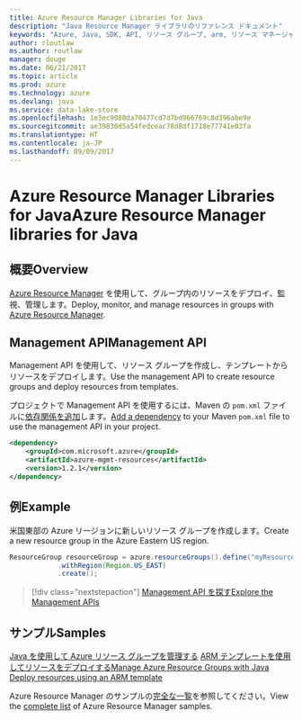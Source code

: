 ```yaml
---
title: Azure Resource Manager Libraries for Java
description: "Java Resource Manager ライブラリのリファレンス ドキュメント"
keywords: "Azure, Java, SDK, API, リソース グループ, arm, リソース マネージャー"
author: rloutlaw
ms.author: routlaw
manager: douge
ms.date: 06/21/2017
ms.topic: article
ms.prod: azure
ms.technology: azure
ms.devlang: java
ms.service: data-lake-store
ms.openlocfilehash: 1e3ec9080da70477cd7d7bd966769c8d396abe9e
ms.sourcegitcommit: ae39830d5a54fedceac78d8df1718e77741e03fa
ms.translationtype: HT
ms.contentlocale: ja-JP
ms.lasthandoff: 09/09/2017
---
```

# <a name="azure-resource-manager-libraries-for-java"></a><span data-ttu-id="b3a9c-104">Azure Resource Manager Libraries for Java</span><span class="sxs-lookup"><span data-stu-id="b3a9c-104">Azure Resource Manager libraries for Java</span></span>

## <a name="overview"></a><span data-ttu-id="b3a9c-105">概要</span><span class="sxs-lookup"><span data-stu-id="b3a9c-105">Overview</span></span>

<span data-ttu-id="b3a9c-106">[Azure Resource Manager](https://docs.microsoft.com/en-us/azure/azure-resource-manager/resource-group-overview) を使用して、グループ内のリソースをデプロイ、監視、管理します。</span><span class="sxs-lookup"><span data-stu-id="b3a9c-106">Deploy, monitor, and manage resources in groups with [Azure Resource Manager](https://docs.microsoft.com/en-us/azure/azure-resource-manager/resource-group-overview).</span></span>

## <a name="management-api"></a><span data-ttu-id="b3a9c-107">Management API</span><span class="sxs-lookup"><span data-stu-id="b3a9c-107">Management API</span></span>

<span data-ttu-id="b3a9c-108">Management API を使用して、リソース グループを作成し、テンプレートからリソースをデプロイします。</span><span class="sxs-lookup"><span data-stu-id="b3a9c-108">Use the management API to create resource groups and deploy resources from templates.</span></span>

<span data-ttu-id="b3a9c-109">プロジェクトで Management API を使用するには、Maven の `pom.xml` ファイルに[依存関係を追加](https://maven.apache.org/guides/getting-started/index.html#How_do_I_use_external_dependencies)します。</span><span class="sxs-lookup"><span data-stu-id="b3a9c-109">[Add a dependency](https://maven.apache.org/guides/getting-started/index.html#How_do_I_use_external_dependencies) to your Maven `pom.xml` file to use the management API in your project.</span></span>


```XML
<dependency>
    <groupId>com.microsoft.azure</groupId>
    <artifactId>azure-mgmt-resources</artifactId>
    <version>1.2.1</version>
</dependency>
```

## <a name="example"></a><span data-ttu-id="b3a9c-110">例</span><span class="sxs-lookup"><span data-stu-id="b3a9c-110">Example</span></span>

<span data-ttu-id="b3a9c-111">米国東部の Azure リージョンに新しいリソース グループを作成します。</span><span class="sxs-lookup"><span data-stu-id="b3a9c-111">Create a new resource group in the Azure Eastern US region.</span></span>

```java
ResourceGroup resourceGroup = azure.resourceGroups().define("myResourceGroup")
            .withRegion(Region.US_EAST)
            .create();
```

> [!div class="nextstepaction"]
> [<span data-ttu-id="b3a9c-112">Management API を探す</span><span class="sxs-lookup"><span data-stu-id="b3a9c-112">Explore the Management APIs</span></span>](/java/api/overview/azure/resources/managementapi)

## <a name="samples"></a><span data-ttu-id="b3a9c-113">サンプル</span><span class="sxs-lookup"><span data-stu-id="b3a9c-113">Samples</span></span>

<span data-ttu-id="b3a9c-114">[Java を使用して Azure リソース グループを管理する][1] 
[ARM テンプレートを使用してリソースをデプロイする][2]</span><span class="sxs-lookup"><span data-stu-id="b3a9c-114">[Manage Azure Resource Groups with Java][1] 
[Deploy resources using an ARM template][2]</span></span>

[1]: https://github.com/Azure-Samples/resources-java-manage-resource-group
[2]: https://github.com/Azure-Samples/resources-java-deploy-using-arm-template

<span data-ttu-id="b3a9c-115">Azure Resource Manager のサンプルの[完全な一覧](https://azure.microsoft.com/resources/samples/?platform=java&term=resource)を参照してください。</span><span class="sxs-lookup"><span data-stu-id="b3a9c-115">View the [complete list](https://azure.microsoft.com/resources/samples/?platform=java&term=resource) of Azure Resource Manager samples.</span></span>

